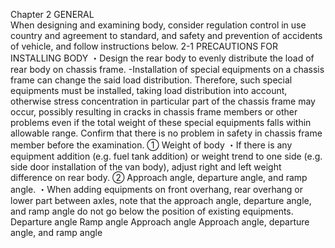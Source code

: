 Chapter 2
GENERAL  
When designing and examining body, consider regulation control in use country and agreement to
standard, and safety and prevention of accidents of vehicle, and follow instructions below.
2-1 PRECAUTIONS FOR INSTALLING BODY
・Design the rear body to evenly distribute the load of rear body on chassis frame.
-Installation of special equipments on a chassis frame can change the said load distribution.
Therefore, such special equipments must be installed, taking load distribution into account,
otherwise stress concentration in particular part of the chassis frame may occur, possibly
resulting in cracks in chassis frame members or other problems even if the total weight of
these special equipments falls within allowable range. Confirm that there is no problem in
safety in chassis frame member before the examination.
① Weight of body
・If there is any equipment addition (e.g. fuel tank addition) or weight trend to one side (e.g.
side door installation of the van body), adjust right and left weight difference on rear body.
② Approach angle, departure angle, and ramp angle.
・When adding equipments on front overhang, rear overhang or lower part between axles, note
that the approach angle, departure angle, and ramp angle do not go below the position of
existing equipments.
Departure angle
Ramp angle
Approach angle
Approach angle, departure angle, and ramp angle